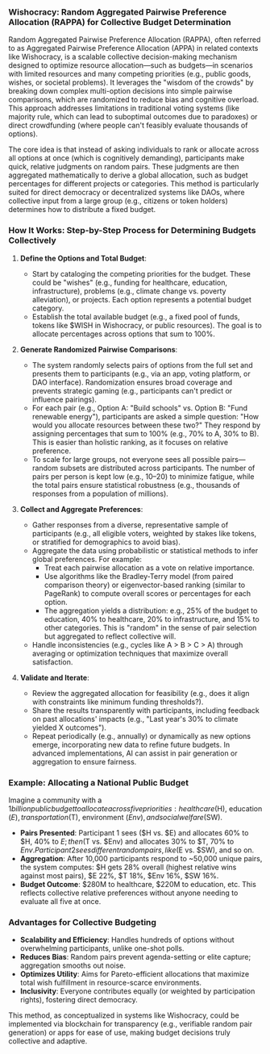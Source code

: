 ### Wishocracy: Random Aggregated Pairwise Preference Allocation (RAPPA) for Collective Budget Determination

Random Aggregated Pairwise Preference Allocation (RAPPA), often referred to as Aggregated Pairwise Preference Allocation (APPA) in related contexts like Wishocracy, is a scalable collective decision-making mechanism designed to optimize resource allocation—such as budgets—in scenarios with limited resources and many competing priorities (e.g., public goods, wishes, or societal problems). It leverages the "wisdom of the crowds" by breaking down complex multi-option decisions into simple pairwise comparisons, which are randomized to reduce bias and cognitive overload. This approach addresses limitations in traditional voting systems (like majority rule, which can lead to suboptimal outcomes due to paradoxes) or direct crowdfunding (where people can't feasibly evaluate thousands of options).

The core idea is that instead of asking individuals to rank or allocate across all options at once (which is cognitively demanding), participants make quick, relative judgments on random pairs. These judgments are then aggregated mathematically to derive a global allocation, such as budget percentages for different projects or categories. This method is particularly suited for direct democracy or decentralized systems like DAOs, where collective input from a large group (e.g., citizens or token holders) determines how to distribute a fixed budget.

### How It Works: Step-by-Step Process for Determining Budgets Collectively

1. **Define the Options and Total Budget**:
   - Start by cataloging the competing priorities for the budget. These could be "wishes" (e.g., funding for healthcare, education, infrastructure), problems (e.g., climate change vs. poverty alleviation), or projects. Each option represents a potential budget category.
   - Establish the total available budget (e.g., a fixed pool of funds, tokens like $WISH in Wishocracy, or public resources). The goal is to allocate percentages across options that sum to 100%.

2. **Generate Randomized Pairwise Comparisons**:
   - The system randomly selects pairs of options from the full set and presents them to participants (e.g., via an app, voting platform, or DAO interface). Randomization ensures broad coverage and prevents strategic gaming (e.g., participants can't predict or influence pairings).
   - For each pair (e.g., Option A: "Build schools" vs. Option B: "Fund renewable energy"), participants are asked a simple question: "How would you allocate resources between these two?" They respond by assigning percentages that sum to 100% (e.g., 70% to A, 30% to B). This is easier than holistic ranking, as it focuses on relative preference.
   - To scale for large groups, not everyone sees all possible pairs—random subsets are distributed across participants. The number of pairs per person is kept low (e.g., 10–20) to minimize fatigue, while the total pairs ensure statistical robustness (e.g., thousands of responses from a population of millions).

3. **Collect and Aggregate Preferences**:
   - Gather responses from a diverse, representative sample of participants (e.g., all eligible voters, weighted by stakes like tokens, or stratified for demographics to avoid bias).
   - Aggregate the data using probabilistic or statistical methods to infer global preferences. For example:
     - Treat each pairwise allocation as a vote on relative importance.
     - Use algorithms like the Bradley-Terry model (from paired comparison theory) or eigenvector-based ranking (similar to PageRank) to compute overall scores or percentages for each option.
     - The aggregation yields a distribution: e.g., 25% of the budget to education, 40% to healthcare, 20% to infrastructure, and 15% to other categories. This is "random" in the sense of pair selection but aggregated to reflect collective will.
   - Handle inconsistencies (e.g., cycles like A > B > C > A) through averaging or optimization techniques that maximize overall satisfaction.

4. **Validate and Iterate**:
   - Review the aggregated allocation for feasibility (e.g., does it align with constraints like minimum funding thresholds?).
   - Share the results transparently with participants, including feedback on past allocations' impacts (e.g., "Last year's 30% to climate yielded X outcomes").
   - Repeat periodically (e.g., annually) or dynamically as new options emerge, incorporating new data to refine future budgets. In advanced implementations, AI can assist in pair generation or aggregation to ensure fairness.

### Example: Allocating a National Public Budget

Imagine a community with a $1 billion public budget to allocate across five priorities: healthcare ($H), education ($E), transportation ($T), environment ($Env), and social welfare ($SW).

- **Pairs Presented**: Participant 1 sees ($H vs. $E) and allocates 60% to $H, 40% to $E; then ($T vs. $Env) and allocates 30% to $T, 70% to $Env. Participant 2 sees different random pairs, like ($E vs. $SW), and so on.
- **Aggregation**: After 10,000 participants respond to ~50,000 unique pairs, the system computes: $H gets 28% overall (highest relative wins against most pairs), $E 22%, $T 18%, $Env 16%, $SW 16%.
- **Budget Outcome**: $280M to healthcare, $220M to education, etc. This reflects collective relative preferences without anyone needing to evaluate all five at once.

### Advantages for Collective Budgeting

- **Scalability and Efficiency**: Handles hundreds of options without overwhelming participants, unlike one-shot polls.
- **Reduces Bias**: Random pairs prevent agenda-setting or elite capture; aggregation smooths out noise.
- **Optimizes Utility**: Aims for Pareto-efficient allocations that maximize total wish fulfillment in resource-scarce environments.
- **Inclusivity**: Everyone contributes equally (or weighted by participation rights), fostering direct democracy.

This method, as conceptualized in systems like Wishocracy, could be implemented via blockchain for transparency (e.g., verifiable random pair generation) or apps for ease of use, making budget decisions truly collective and adaptive.